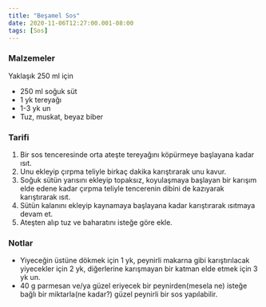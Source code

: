 ```yaml
---
title: "Beşamel Sos"
date: 2020-11-06T12:27:00.001-08:00
tags: [Sos]
---
```


### Malzemeler

Yaklaşık 250 ml için

- 250 ml soğuk süt
- 1 yk tereyağı
- 1-3 yk un
- Tuz, muskat, beyaz biber

### Tarifi

1. Bir sos tenceresinde orta ateşte tereyağını köpürmeye başlayana kadar ısıt.
2. Unu ekleyip çırpma teliyle birkaç dakika karıştırarak unu kavur.
3. Soğuk sütün yarısını ekleyip topaksız, koyulaşmaya başlayan bir karışım elde edene kadar çırpma teliyle tencerenin dibini de kazıyarak karıştırarak ısıt.
4. Sütün kalanını ekleyip kaynamaya başlayana kadar karıştırarak ısıtmaya devam et.
5. Ateşten alıp tuz ve baharatını isteğe göre ekle.

### Notlar

- Yiyeceğin üstüne dökmek için 1 yk, peynirli makarna gibi karıştırılacak yiyecekler için 2 yk, diğerlerine karışmayan bir katman elde etmek için 3 yk un.
- 40 g parmesan ve/ya güzel eriyecek bir peynirden(mesela ne) isteğe bağlı bir miktarla(ne kadar?) güzel peynirli bir sos yapılabilir.
